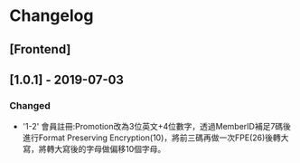 # Changelog



## [Frontend]

## [1.0.1] - 2019-07-03

### Changed
- '1-2' 會員註冊:Promotion改為3位英文+4位數字，透過MemberID補足7碼後進行Format Preserving Encryption(10)，將前三碼再做一次FPE(26)後轉大寫，將轉大寫後的字母做偏移10個字母。
	




[Unreleased]: https://docs.google.com/document/d/1xzBjCcf-_380Nddc5yFbHkIv37iWltjYp8mebYQe0WQ
[1.0.0]: https://github.com/olivierlacan/keep-a-changelog/compare/v0.3.0...v1.0.0
